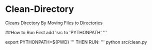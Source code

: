 # Clean-Directory
Cleans Directory By Moving Files to Directories

##How to Run
First add 'src to 'PYTHONPATH'
'''

export PYTHONPATH=${PWD}
'''
THEN RUN:
'''
python src/clean.py
